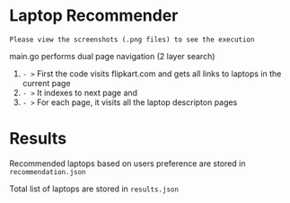 # Laptop Recommender
````
Please view the screenshots (.png files) to see the execution 
````
main.go performs dual page navigation (2 layer search)
1)  ```- >``` First the code visits flipkart.com and gets all links to laptops in the current page 
2) ```- >``` It indexes to next page and
3)  ```- >``` For each page, it visits all the laptop descripton pages
# Results
Recommended laptops based on users preference are stored in  ```recommendation.json```

Total list of laptops are stored in  ```results.json```

